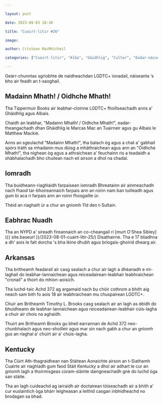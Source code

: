 ```yaml
---

layout: post

date: 2023-08-03 18:30

title: "Cuairt-litir #26"

image:

author: Crìstean MacMhìcheil

categories: ["Cuairt-litir", "Alba", "Gàidhlig", "Cultar", "Eadar-nàiseanta", "Lagh", "Poileataigs", "Spòrs"]

---
```


Geàrr-chunntas sgrìobhte de naidheachdan LGDTC+ ionadail, nàiseanta ‘s bho air feadh an t-saoghail.

## Madainn Mhath! / Oidhche Mhath!

Tha Tippermuir Books air leabhar-cloinne LGDTC+ fhoillseachadh anns a' Ghàidhlig agus Albais.

Chaidh an leabhar, "Madainn Mhath! / Oidhche Mhath!", eadar-theangachadh dhan Ghàidhlig le Marcas Mac an Tuairneir agus gu Albais le Matthew Mackie.

Anns an sgeulachd  "Madainn Mhath!", tha balach òg agus a chat a' gabhail spòrs tràth sa mhadainn mus dùisg a mhàthraichean agus ann an "Oidhche Mhath!", tha nighean òg agus a athraichean a' feuchainn ris a teadaidh a shàbhalachadh bho chuilean nach eil airson a dhol na chadal.

## Iomradh

Tha buidheann-riaghlaidh farpaisean iomradh Bhreatainn air ainmeachadh nach fhaod tar-bhoireannaich farpais ann an roinn nam ban tuilleadh agus gum bi aca ri farpais ann an roinn fhosgailte ùr.

Thèid an riaghailt ùr a chur an gnìomh 11d den t-Sultain.

## Eabhrac Nuadh

Tha an NYPD a' sireadh fireannaich an co-cheangail ri [murt O'Shea Sibley]({{ site.baseurl }}/2023-08-01-cuairt-litir-25/) Disathairne. Tha e 17 bliadhna a dh' aois le falt dorcha 's bha lèine dhubh agus briogais-ghoirid dhearg air.

## Arkansas

Tha britheamh feadarail air casg sealach a chur air lagh a dhèanadh e mì-laghail do leabhar-lannaichean agus reiceadairean-leabhair leabhraichean "cronail" a thoirt do mhion-aoisich.

Tha luchd-taic Achd 372 ag argamaid nach bu chòir cothrom a bhith aig neach sam bith fo aois 18 air leabhraichean mu chuspairean LGDTC+.

Chuir am Britheamh Timothy L. Brooks casg sealach air an lagh as dèidh do bhuidheann de leabhar-lannaichean agus reiceadairean-leabhair cùis-lagha a chuir air chois na aghaidh.

Thuirt am Britheamh Brooks gu bheil earrannan de Achd 372 neo-chunbhalach agus neo-shoilleir agus mar sin nach gabh a chur an gnìomh gus an riaghal a' chùirt air a' chùis-lagha.

## Kentucky

Tha Cùirt Ath-thagraidhean nan Stàitean Aonaichte airson an t-Siathamh Cuairte air riaghladh gum faod Stàit Kentucky a dhol air adhart le cur an gnìomh lagh a thoirmisgeas cùram-slàinte daingneachadh gnè do luchd òga san stàite.

Tha an lagh cuideachd ag iarraidh air doctairean tòiseachadh air a bhith a' cur euslaintich òga bhàrr leigheasan a leithid casgan inbhidheachd no brodagan sa bhad.
